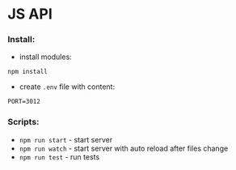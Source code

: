 # JS API

### Install:

- install modules:
```
npm install
```
- create `.env` file with content:
```
PORT=3012
```

### Scripts:

- `npm run start` - start server
- `npm run watch` - start server with auto reload after files change
- `npm run test` - run tests
